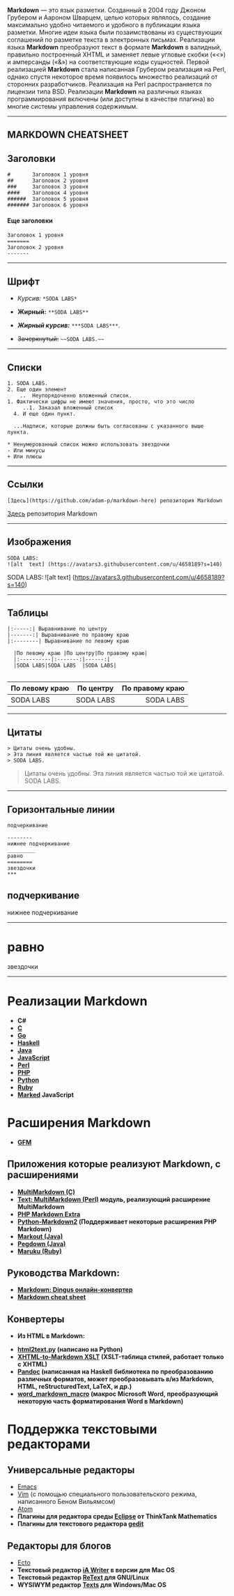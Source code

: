 **Markdown** — это язык разметки. Созданный в 2004 году Джоном Грубером и Аароном Шварцем, целью которых являлось, создание максимально удобно читаемого и удобного в публикации языка разметки. Многие идеи языка были позаимствованы из существующих соглашений по разметке текста в электронных письмах. Реализации языка **Markdown** преобразуют текст в формате **Markdown** в валидный, правильно построенный XHTML и заменяет левые угловые скобки («<») и амперсанды («&») на соответствующие коды сущностей. Первой реализацией **Markdown** стала написанная Грубером реализация на Perl, однако спустя некоторое время появилось множество реализаций от сторонних разработчиков. Реализация на Perl распространяется по лицензии типа BSD. Реализации **Markdown** на различных языках программирования включены (или доступны в качестве плагина) во многие системы управления содержимым.

*** 
## **MARKDOWN CHEATSHEET**

## Заголовки

```
#       Заголовок 1 уровня
##      Заголовок 2 уровня
###     Заголовок 3 уровня
####    Заголовок 4 уровня
######  Заголовок 5 уровня
####### Заголовок 6 уровня
```

#### Еще заголовки

```
Заголовок 1 уровня
=======
Заголовок 2 уровня
-------
```

_____________

## Шрифт

- *Курсив:* `*SODA LABS*`

- **Жирный:** `**SODA LABS**` 

- ***Жирный курсив:*** `***SODA LABS***`.

- ~~Зачеркнутый:~~  `~~SODA LABS.~~`

_______________

## Списки

```
1. SODA LABS.
2. Еще один элемент
    ..  Неупорядоченно вложенный список.
1. Фактически цифры не имеют значения, просто, что это число
     ..1. Заказал вложенный список
  4. И еще один пункт.

  ...Надписи, которые должны быть согласованы с указанного выше пункта.

* Ненумерованный список можно использовать звездочки
- Или минусы
+ Или плюсы
```
____________

## Ссылки
```
[Здесь](https://github.com/adam-p/markdown-here) репозитория Markdown 
```
[Здесь](https://github.com/adam-p/markdown-here) репозитория Markdown 

________________

## Изображения

```
SODA LABS: 
![alt  text] (https://avatars3.githubusercontent.com/u/4658189?s=140)
```
SODA LABS: 
![alt  text] (https://avatars3.githubusercontent.com/u/4658189?s=140)
____________________

## Таблицы
```
|:-----:| Выравнивание по центру
|-------:| Выравнивание по правому краю
|:--------| Выравнивание по левому краю
```
```
  |По левому краю |По центру|По правому краю|
  |:----------|:-------:|------:|
  |SODA LABS|SODA LABS  |SODA LABS|
  
```
|По левому краю |По центру|По правому краю|
|:----------|:-------:|------:|
|SODA LABS|SODA LABS  |SODA LABS|
_____________

## Цитаты

```
> Цитаты очень удобны.
> Эта линия является частью той же цитатой.
> SODA LABS.
```
> Цитаты очень удобны.
> Эта линия является частью той же цитатой.
> SODA LABS.

______________

## Горизонтальные линии

```
подчеркивание

--------
нижнее подчеркивание
_________
равно
========
звездочки
***
```
подчеркивание
--------
нижнее подчеркивание
________
равно
========
звездочки
***
 
# Реализации **Markdown**

* **C#**
* **[C](http://www.pell.portland.or.us/~orc/Code/markdown/)**
* **[Go](https://github.com/russross/blackfriday)**
* **[Haskell](http://sophos.berkeley.edu/macfarlane/pandoc/)**
* **[Java](http://sourceforge.net/projects/markdownj/)**
* **[JavaScript](https://github.com/coreyti/showdown/)**
* **[Perl](http://unbalanced-parentheses.nfshost.com/syntax.cgi?downloads/markdown.lsp.txt)**
* **[PHP](http://www.michelf.com/projects/php-markdown/)**
* **[Python](http://www.freewisdom.org/projects/python-markdown/)**
* **[Ruby](http://maruku.rubyforge.org/)**
* **[Marked](https://github.com/chjj/marked) JavaScript**

# Расширения **Markdown**

* **[GFM](https://help.github.com/articles/github-flavored-markdown)**

## Приложения которые реализуют Markdown, с расширениями
* **[MultiMarkdown (C)]( http://fletcherpenney.net/multimarkdown/)**
* **[Text: MultiMarkdown (Perl)]( http://search.cpan.org/~bobtfish/Text-MultiMarkdown-1.000034/lib/Text/MultiMarkdown.pm) модуль, реализующий расширение MultiMarkdown**
* **[PHP Markdown Extra]( http://michelf.ca/projects/php-markdown/extra/)**
* **[Python-Markdown2]( https://code.google.com/p/python-markdown2/) (Поддерживает некоторые расширения PHP Markdown)**
* **[Markout (Java)]( http://markout.exegetic.net/)**
* **[Pegdown (Java)]( https://github.com/sirthias/pegdown)**
* **[Maruku (Ruby)]( http://maruku.rubyforge.org/)**

## Руководства **Markdown:**

* **[Markdown: Dingus онлайн-конвертер](http://daringfireball.net/projects/markdown/dingus)**
* **[Markdown cheat sheet](http://warpedvisions.org/projects/markdown-cheat-sheet.md)**


## Конвертеры

* **Из HTML в Markdown:**
 - **[html2text.py]( http://www.aaronsw.com/2002/html2text/) (написано на Python)**
 - **[XHTML-to-Markdown XSLT]( http://www.lowerelement.com/Geekery/XML/XHTML-to-Markdown.html) (XSLT-таблица стилей, работает только с XHTML)**
 - **[Pandoc]( http://johnmacfarlane.net/pandoc/) (написанная на Haskell библиотека по преобразованию различных форматов, может преобразовывать в/из  Markdown, HTML, reStructuredText, LaTeX, и др.)**
- **[word_markdown_macro]( http://tips.naivist.net/2006/02/02/word_to_markdown_converter/) (макрос Microsoft Word, преобразующий некоторую часть форматирования Word в Markdown)**


# Поддержка текстовыми редакторами

## **Универсальные редакторы** 
* [Emacs]( https://www.gnu.org/software/emacs/)
* [Vim]( http://www.vim.org/) (с помощью специального пользовательского режима, написанного Беном Вильямсом) 
* [Atom]( https://atom.io/)
* **Плагины для редактора среды [Eclipse]( http://eclipse.org/) от ThinkTank Mathematics**
* **Плагины для текстового редактора [gedit]( https://wiki.gnome.org/Apps/Gedit)**

## **Редакторы для блогов** 
* [Ecto]( http://illuminex.com/ecto/) 
* **Текстовый редактор [iA Writer]( http://www.iawriter.com/mac/) в версии для Mac OS**
* **Текстовый редактор [ReText]( http://sourceforge.net/p/retext/home/ReText/) для GNU/Linux**
* **WYSIWYM редактор [Texts]( http://www.texts.io/) для Windows/Mac OS**
